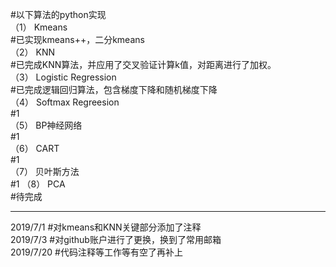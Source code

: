 #以下算法的python实现  
（1） Kmeans               
 #已实现kmeans++，二分kmeans  
（2） KNN                  
#已完成KNN算法，并应用了交叉验证计算k值，对距离进行了加权。   
（3） Logistic Regression  
#已完成逻辑回归算法，包含梯度下降和随机梯度下降    
（4） Softmax Regreesion   
#1   
（5） BP神经网络            
#1    
（6） CART                 
#1    
（7） 贝叶斯方法            
#1 
（8） PCA                  
#待完成  

----------------------
2019/7/1
#对kmeans和KNN关键部分添加了注释  
2019/7/3
#对github账户进行了更换，换到了常用邮箱  
2019/7/20
#代码注释等工作等有空了再补上  
